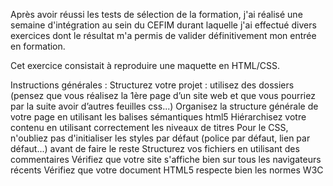 Après avoir réussi les tests de sélection de la formation, j'ai réalisé une semaine d'intégration au sein du CEFIM durant laquelle j'ai effectué divers exercices dont le résultat m'a permis de valider définitivement mon entrée en formation.

Cet exercice consistait à reproduire une maquette en HTML/CSS.

Instructions générales :
    Structurez votre projet : utilisez des dossiers (pensez que vous réalisez la 1ère page d’un site web et que vous pourriez par la suite avoir d’autres feuilles css...)
    Organisez la structure générale de votre page en utilisant les balises sémantiques html5 
    Hiérarchisez votre contenu en utilisant correctement les niveaux de titres
    Pour le CSS, n'oubliez pas d'initialiser les styles par défaut (police par défaut, lien par défaut...) avant de faire le reste
    Structurez vos fichiers en utilisant des commentaires
    Vérifiez que votre site s'affiche bien sur tous les navigateurs récents
    Vérifiez que votre document HTML5 respecte bien les normes W3C 
